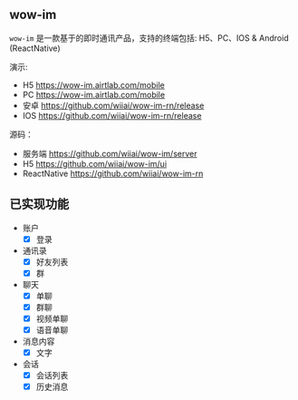 ## wow-im
`wow-im` 是一款基于的即时通讯产品，支持的终端包括: H5、PC、IOS & Android (ReactNative)

演示:
- H5 https://wow-im.airtlab.com/mobile
- PC https://wow-im.airtlab.com/mobile
- 安卓 https://github.com/wiiai/wow-im-rn/release
- IOS https://github.com/wiiai/wow-im-rn/release

源码：
- 服务端 https://github.com/wiiai/wow-im/server
- H5 https://github.com/wiiai/wow-im/ui
- ReactNative https://github.com/wiiai/wow-im-rn

## 已实现功能
- 账户
  - [x] 登录
- 通讯录
  - [x] 好友列表
  - [x] 群
- 聊天
  - [x] 单聊
  - [x] 群聊
  - [x] 视频单聊
  - [x] 语音单聊
- 消息内容
  - [x] 文字
- 会话
  - [x] 会话列表
  - [x] 历史消息
